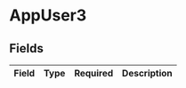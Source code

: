 # AppUser3


## Fields

| Field       | Type        | Required    | Description |
| ----------- | ----------- | ----------- | ----------- |